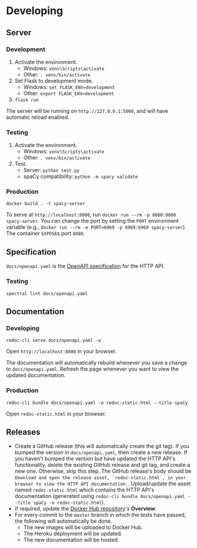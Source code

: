 # Developing

## Server

### Development

1. Activate the environment.
    - Windows: `venv\Scripts\activate`
    - Other: `. venv/bin/activate`
1. Set Flask to development mode.
    - Windows: `set FLASK_ENV=development`
    - Other: `export FLASK_ENV=development`
1. `flask run`

The server will be running on `http://127.0.0.1:5000`, and will have automatic reload enabled.

### Testing

1. Activate the environment.
    - Windows: `venv\Scripts\activate`
    - Other: `. venv/bin/activate`
1. Test.
    - Server: `python test.py`
    - spaCy compatibility: `python -m spacy validate`

### Production

`docker build . -t spacy-server`

To serve at `http://localhost:8080`, run `docker run --rm -p 8080:8080 spacy-server`. You can change the port by setting the `PORT` environment variable (e.g., `docker run --rm -e PORT=6969 -p 6969:6969 spacy-server`). The container `EXPOSE`s port `8080`.

## Specification

`docs/openapi.yaml` is the [OpenAPI specification](https://swagger.io/specification/) for the HTTP API.

### Testing

`spectral lint docs/openapi.yaml`

## Documentation

### Developing

`redoc-cli serve docs/openapi.yaml -w`

Open `http://localhost:8080` in your browser. 

The documentation will automatically rebuild whenever you save a change to `docs/openapi.yaml`. Refresh the page whenever you want to view the updated documentation.

### Production

`redoc-cli bundle docs/openapi.yaml -o redoc-static.html --title spaCy`

Open `redoc-static.html` in your browser.

## Releases

- Create a GitHub release (this will automatically create the git tag). If you bumped the version in `docs/openapi.yaml`, then create a new release. If you haven't bumped the version but have updated the HTTP API's functionality, delete the existing GitHub release and git tag, and create a new one. Otherwise, skip this step. The GitHub release's body should be ```Download and open the release asset, `redoc-static.html`, in your browser to view the HTTP API documentation.```. Upload/update the asset named `redoc-static.html` which contains the HTTP API's documentation (generated using `redoc-cli bundle docs/openapi.yaml --title spaCy -o redoc-static.html`).
- If required, update the [Docker Hub repository](https://hub.docker.com/r/neelkamath/spacy-server)'s **Overview**.
- For every commit to the `master` branch in which the tests have passed, the following will automatically be done.
    - The new images will be uploaded to Docker Hub.
    - The Heroku deployment will be updated.
    - The new documentation will be hosted.